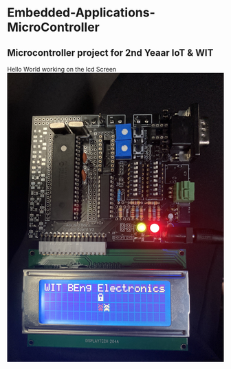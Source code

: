 # Embedded-Applications-MicroController
Microcontroller project for 2nd Yeaar IoT &amp; WIT
---------------------------------------------------

<p1>Hello World working on the lcd Screen</p1>
<img src="picController.jpg" alt="Microcontroller V2">
